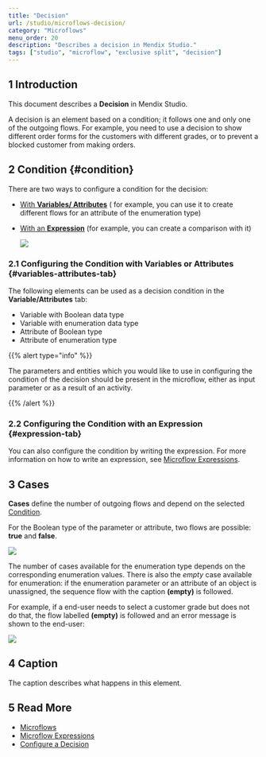 ```yaml
---
title: "Decision"
url: /studio/microflows-decision/
category: "Microflows"
menu_order: 20
description: "Describes a decision in Mendix Studio."
tags: ["studio", "microflow", "exclusive split", "decision"]
---
```


## 1 Introduction 

This document describes a **Decision** in Mendix Studio. 

A decision is an element based on a condition; it follows one and only one of the outgoing flows. For example, you need to use a decision to show different order forms for the customers with different grades, or to prevent a blocked customer from making orders.

## 2 Condition {#condition}

There are two ways to configure a condition for the decision:

* [With **Variables/ Attributes**](#variables-attributes-tab) ( for example, you can use it to create different flows for an attribute of the enumeration type)
*  [With an **Expression**](#expression-tab) (for example, you can create a comparison with it)

   ![](attachments/microflows-decision/configure-condition-dialog.png)

### 2.1 Configuring the Condition with Variables or Attributes {#variables-attributes-tab}

The following elements can be used as a decision condition in the **Variable/Attributes** tab:

* Variable with Boolean data type
* Variable with enumeration data type
* Attribute  of Boolean type
* Attribute of enumeration type

{{% alert type="info" %}}

The parameters and entities which you would like to use in configuring the condition of the decision should be present in the microflow, either as input parameter or as a result of an activity. 

{{% /alert %}}

### 2.2 Configuring the Condition with an Expression {#expression-tab}

You can also configure the condition by writing the expression. For more information on how to write an expression, see [Microflow Expressions](expressions).

## 3 Cases

**Cases** define the number of outgoing flows and depend on the selected [Condition](#condition). 

For the Boolean type of the parameter or attribute, two flows are possible: **true** and **false**.  

![](attachments/microflows-decision/decision-boolean.png)

The number of cases available for the enumeration type depends on the corresponding enumeration values. There is also the *empty* case available for enumeration: if the enumeration parameter or an attribute of an object is unassigned, the sequence flow with the caption **(empty)** is followed.

For example, if a end-user needs to select a customer grade but does not do that, the flow labelled **(empty)** is followed and an error message is shown to the end-user:

![](attachments/microflows-decision/decision-enumeration.png)

## 4 Caption

The caption describes what happens in this element.

## 5 Read More

* [Microflows](microflows)
* [Microflow Expressions](expressions)
* [Configure a  Decision](/studio-how-to/microflows-how-to-configure-decision) 

